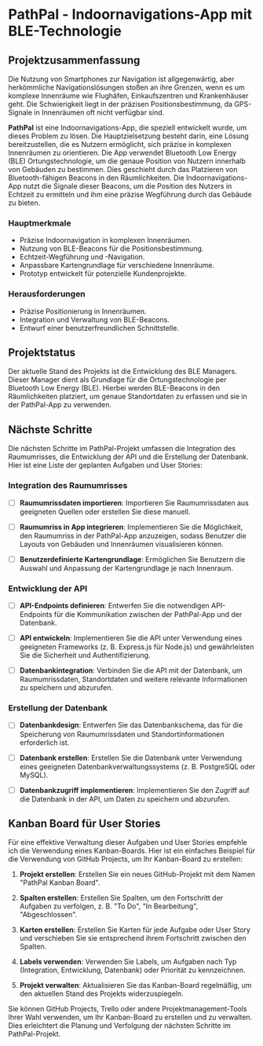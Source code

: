 # PathPal - Indoornavigations-App mit BLE-Technologie

## Projektzusammenfassung

Die Nutzung von Smartphones zur Navigation ist allgegenwärtig, aber herkömmliche Navigationslösungen stoßen an ihre Grenzen, wenn es um komplexe Innenräume wie Flughäfen, Einkaufszentren und Krankenhäuser geht. Die Schwierigkeit liegt in der präzisen Positionsbestimmung, da GPS-Signale in Innenräumen oft nicht verfügbar sind.

**PathPal** ist eine Indoornavigations-App, die speziell entwickelt wurde, um dieses Problem zu lösen. Die Hauptzielsetzung besteht darin, eine Lösung bereitzustellen, die es Nutzern ermöglicht, sich präzise in komplexen Innenräumen zu orientieren. Die App verwendet Bluetooth Low Energy (BLE) Ortungstechnologie, um die genaue Position von Nutzern innerhalb von Gebäuden zu bestimmen. Dies geschieht durch das Platzieren von Bluetooth-fähigen Beacons in den Räumlichkeiten. Die Indoornavigations-App nutzt die Signale dieser Beacons, um die Position des Nutzers in Echtzeit zu ermitteln und ihm eine präzise Wegführung durch das Gebäude zu bieten.

### Hauptmerkmale

- Präzise Indoornavigation in komplexen Innenräumen.
- Nutzung von BLE-Beacons für die Positionsbestimmung.
- Echtzeit-Wegführung und -Navigation.
- Anpassbare Kartengrundlage für verschiedene Innenräume.
- Prototyp entwickelt für potenzielle Kundenprojekte.

### Herausforderungen

- Präzise Positionierung in Innenräumen.
- Integration und Verwaltung von BLE-Beacons.
- Entwurf einer benutzerfreundlichen Schnittstelle.

## Projektstatus

Der aktuelle Stand des Projekts ist die Entwicklung des BLE Managers. Dieser Manager dient als Grundlage für die Ortungstechnologie per Bluetooth Low Energy (BLE). Hierbei werden BLE-Beacons in den Räumlichkeiten platziert, um genaue Standortdaten zu erfassen und sie in der PathPal-App zu verwenden.

## Nächste Schritte

Die nächsten Schritte im PathPal-Projekt umfassen die Integration des Raumumrisses, die Entwicklung der API und die Erstellung der Datenbank. Hier ist eine Liste der geplanten Aufgaben und User Stories:

### Integration des Raumumrisses

- [ ] **Raumumrissdaten importieren**: Importieren Sie Raumumrissdaten aus geeigneten Quellen oder erstellen Sie diese manuell.

- [ ] **Raumumriss in App integrieren**: Implementieren Sie die Möglichkeit, den Raumumriss in der PathPal-App anzuzeigen, sodass Benutzer die Layouts von Gebäuden und Innenräumen visualisieren können.

- [ ] **Benutzerdefinierte Kartengrundlage**: Ermöglichen Sie Benutzern die Auswahl und Anpassung der Kartengrundlage je nach Innenraum.

### Entwicklung der API

- [ ] **API-Endpoints definieren**: Entwerfen Sie die notwendigen API-Endpoints für die Kommunikation zwischen der PathPal-App und der Datenbank.

- [ ] **API entwickeln**: Implementieren Sie die API unter Verwendung eines geeigneten Frameworks (z. B. Express.js für Node.js) und gewährleisten Sie die Sicherheit und Authentifizierung.

- [ ] **Datenbankintegration**: Verbinden Sie die API mit der Datenbank, um Raumumrissdaten, Standortdaten und weitere relevante Informationen zu speichern und abzurufen.

### Erstellung der Datenbank

- [ ] **Datenbankdesign**: Entwerfen Sie das Datenbankschema, das für die Speicherung von Raumumrissdaten und Standortinformationen erforderlich ist.

- [ ] **Datenbank erstellen**: Erstellen Sie die Datenbank unter Verwendung eines geeigneten Datenbankverwaltungssystems (z. B. PostgreSQL oder MySQL).

- [ ] **Datenbankzugriff implementieren**: Implementieren Sie den Zugriff auf die Datenbank in der API, um Daten zu speichern und abzurufen.

## Kanban Board für User Stories

Für eine effektive Verwaltung dieser Aufgaben und User Stories empfehle ich die Verwendung eines Kanban-Boards. Hier ist ein einfaches Beispiel für die Verwendung von GitHub Projects, um Ihr Kanban-Board zu erstellen:

1. **Projekt erstellen**: Erstellen Sie ein neues GitHub-Projekt mit dem Namen "PathPal Kanban Board".

2. **Spalten erstellen**: Erstellen Sie Spalten, um den Fortschritt der Aufgaben zu verfolgen, z. B. "To Do", "In Bearbeitung", "Abgeschlossen".

3. **Karten erstellen**: Erstellen Sie Karten für jede Aufgabe oder User Story und verschieben Sie sie entsprechend ihrem Fortschritt zwischen den Spalten.

4. **Labels verwenden**: Verwenden Sie Labels, um Aufgaben nach Typ (Integration, Entwicklung, Datenbank) oder Priorität zu kennzeichnen.

5. **Projekt verwalten**: Aktualisieren Sie das Kanban-Board regelmäßig, um den aktuellen Stand des Projekts widerzuspiegeln.

Sie können GitHub Projects, Trello oder andere Projektmanagement-Tools Ihrer Wahl verwenden, um Ihr Kanban-Board zu erstellen und zu verwalten. Dies erleichtert die Planung und Verfolgung der nächsten Schritte im PathPal-Projekt.
